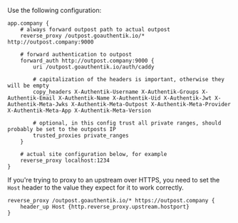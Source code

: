Use the following configuration:

```
app.company {
    # always forward outpost path to actual outpost
    reverse_proxy /outpost.goauthentik.io/* http://outpost.company:9000

    # forward authentication to outpost
    forward_auth http://outpost.company:9000 {
        uri /outpost.goauthentik.io/auth/caddy

        # capitalization of the headers is important, otherwise they will be empty
        copy_headers X-Authentik-Username X-Authentik-Groups X-Authentik-Email X-Authentik-Name X-Authentik-Uid X-Authentik-Jwt X-Authentik-Meta-Jwks X-Authentik-Meta-Outpost X-Authentik-Meta-Provider X-Authentik-Meta-App X-Authentik-Meta-Version

        # optional, in this config trust all private ranges, should probably be set to the outposts IP
        trusted_proxies private_ranges
    }

    # actual site configuration below, for example
    reverse_proxy localhost:1234
}
```

If you're trying to proxy to an upstream over HTTPS, you need to set the `Host` header to the value they expect for it to work correctly.

```
reverse_proxy /outpost.goauthentik.io/* https://outpost.company {
	header_up Host {http.reverse_proxy.upstream.hostport}
}
```

